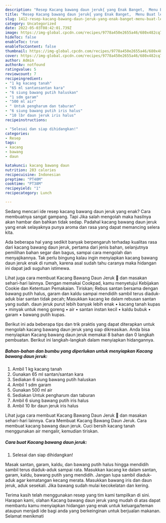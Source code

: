 ```yaml
---
description: "Resep Kacang bawang daun jeruk{ yang Enak Banget,  Menu Buat lebaran"
title: "Resep Kacang bawang daun jeruk{ yang Enak Banget,  Menu Buat lebaran"
slug: 1412-resep-kacang-bawang-daun-jeruk-yang-enak-banget-menu-buat-lebaran
category: Uncategorized
date: 2022-05-03T08:42:01.739Z
image: https://img-global.cpcdn.com/recipes/9778a450e2655a46/680x482cq70/kacang-bawang-daun-jeruk-foto-resep-utama.jpg
hideToc: false
enableToc: true
enableTocContent: false
thumbnail: https://img-global.cpcdn.com/recipes/9778a450e2655a46/680x482cq70/kacang-bawang-daun-jeruk-foto-resep-utama.jpg
cover: https://img-global.cpcdn.com/recipes/9778a450e2655a46/680x482cq70/kacang-bawang-daun-jeruk-foto-resep-utama.jpg
author: Admin
authorAv: notfound
ratingvalue: 5
reviewcount: 7
recipeingredient:
- "1 kg kacang tanah"
- "65 ml santansantan kara"
- "6 siung bawang putih haluskan"
- "1 sdm garam"
- "500 ml air"
- " Untuk pengharum dan taburan"
- "6 siung bawang putih iris halus"
- "10 lbr daun jeruk iris halus"
recipeinstructions:

- "Selesai dan siap dihidangkan!"
categories:
- Resep
tags:
- kacang
- bawang
- daun

katakunci: kacang bawang daun 
nutrition: 283 calories
recipecuisine: Indonesian
preptime: "PT40M"
cooktime: "PT38M"
recipeyield: "1"
recipecategory: Lunch

---
```



Sedang mencari ide resep kacang bawang daun jeruk yang enak? Cara membuatnya sangat gampang. Tapi Jika salah mengolah maka hasilnya akan hambar dan bahkan tidak sedap. Padahal kacang bawang daun jeruk yang enak selayaknya punya aroma dan rasa yang dapat memancing selera kita.


Ada beberapa hal yang sedikit banyak berpengaruh terhadap kualitas rasa dari kacang bawang daun jeruk, pertama dari jenis bahan, selanjutnya pemilihan bahan segar dan bagus, sampai cara mengolah dan menyajikannya. Tak perlu bingung kalau ingin menyiapkan kacang bawang daun jeruk enak di rumah, karena asal sudah tahu caranya maka hidangan ini dapat jadi suguhan istimewa.

Lihat juga cara membuat Kacang Bawang Daun Jeruk 🍊 dan masakan sehari-hari lainnya. Dengan memakai Cookpad, kamu menyetujui Kebijakan Cookie dan Ketentuan Pemakaian. Tiriskan; Rebus santan bersama dengan bawang putih halus, garam dan kaldu sampai mendidih sambil terus diaduk-aduk biar santan tidak pecah; Masukkan kacang ke dalam rebusan santan yang sudah. daun jeruk purut lebih banyak lebih enak • kacang tanah kupas • minyak untuk meng goreng • air • santan instan kecil • kaldu bubuk • garam • bawang putih kupas.


Berikut ini ada beberapa tips dan trik praktis yang dapat diterapkan untuk mengolah kacang bawang daun jeruk yang siap dikreasikan. Anda bisa menyiapkan Kacang bawang daun jeruk memakai 8 bahan dan 0 langkah pembuatan. Berikut ini langkah-langkah dalam menyiapkan hidangannya.

<!--inarticleads1-->

##### Bahan-bahan dan bumbu yang diperlukan untuk menyiapkan Kacang bawang daun jeruk:

1. Ambil 1 kg kacang tanah
1. Gunakan 65 ml santan/santan kara
1. Sediakan 6 siung bawang putih haluskan
1. Ambil 1 sdm garam
1. Gunakan 500 ml air
1. Sediakan  Untuk pengharum dan taburan
1. Ambil 6 siung bawang putih iris halus
1. Ambil 10 lbr daun jeruk iris halus


Lihat juga cara membuat Kacang Bawang Daun Jeruk 🍊 dan masakan sehari-hari lainnya. Cara Membuat Kacang Bawang Daun Jeruk. Cara membuat kacang bawang daun jeruk. Cuci bersih kacang tanah menggunakan air mengalir, kemudian tiriskan. 

<!--inarticleads2-->

##### Cara buat Kacang bawang daun jeruk:


1. Selesai dan siap dihidangkan!

Masak santan, garam, kaldu, dan bawang putih halus hingga mendidih sambil terus diaduk-aduk sampai rata. Masukkan kacang ke dalam santan, garam, kaldu, bawang putih yang mendidih. Jangan lupa sambil diaduk-aduk agar kematangan kecang merata. Masukkan bawang iris dan daun jeruk, aduk sesekali. Jika bawang sudah mulai kecokelatan dan kering. 

Terima kasih telah menggunakan resep yang tim kami tampilkan di sini. Harapan kami, olahan Kacang bawang daun jeruk yang mudah di atas dapat membantu kamu menyiapkan hidangan yang enak untuk keluarga/teman ataupun menjadi ide bagi anda yang berkeinginan untuk berjualan makanan. Selamat menikmati
